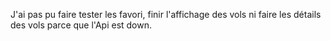J'ai pas pu faire tester les favori, finir l'affichage des vols ni faire les détails des vols parce que l'Api est down.
